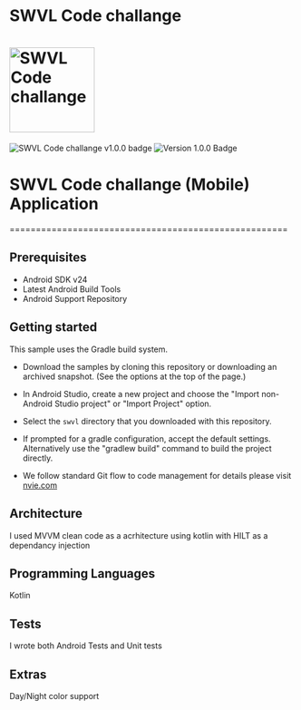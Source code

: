 
# SWVL Code challange
# <img src="https://swvl.com/assets/img/swvl-logo.svg" height=150 alt="SWVL Code challange" />

![SWVL Code challange v1.0.0 badge][changelog-badge] ![Version 1.0.0 Badge][version-badge]

# SWVL Code challange (Mobile) Application
=====================================================

Prerequisites
--------------

 - Android SDK v24
 - Latest Android Build Tools
 - Android Support Repository


Getting started
---------------

This sample uses the Gradle build system.

 - Download the samples by cloning this repository or downloading an archived
  snapshot. (See the options at the top of the page.)
 - In Android Studio, create a new project and choose the "Import non-Android Studio project" or
  "Import Project" option.
 - Select the `swvl` directory that you downloaded with this repository.
 - If prompted for a gradle configuration, accept the default settings.
  Alternatively use the "gradlew build" command to build the project directly.

 - We follow standard Git flow to code management for details please visit [nvie.com](https://nvie.com/posts/a-successful-git-branching-model/)


Architecture
---------------
I used MVVM clean code as a acrhitecture using kotlin with HILT as a dependancy injection


Programming Languages
---------------
Kotlin


Tests  
---------------
I wrote both Android Tests and Unit tests 


Extras
---------------
Day/Night color support

[changelog-badge]: https://img.shields.io/badge/SWVL%20Challenge%20v1.0.0-%23E05735
[license]: ./LICENSE
[rbenv]: https://github.com/rbenv/rbenv
[ruby-version]: .ruby-version
[source]: source/
[pull-request]: https://help.github.com/articles/creating-a-pull-request/
[fork]: https://help.github.com/articles/fork-a-repo/
[version-badge]: https://img.shields.io/badge/version-1.0.0-blue.svg
[license-badge]: https://img.shields.io/badge/license-MIT-blue.svg

